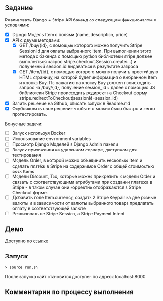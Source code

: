 ## Задание

Реализовать Django + Stripe API бэкенд со следующим функционалом и условиями:
 - [x]	Django Модель Item с полями (name, description, price) 
 - [x]	API с двумя методами:
    - [x]	GET /buy/{id}, c помощью которого можно получить Stripe Session Id для оплаты выбранного Item. При выполнении этого метода c бэкенда с помощью python библиотеки stripe должен выполняться запрос stripe.checkout.Session.create(...) и полученный session.id выдаваться в результате запроса
    - [x]	GET /item/{id}, c помощью которого можно получить простейшую HTML страницу, на которой будет информация о выбранном Item и кнопка Buy. По нажатию на кнопку Buy должен происходить запрос на /buy/{id}, получение session_id и далее  с помощью JS библиотеки Stripe происходить редирект на Checkout форму stripe.redirectToCheckout(sessionId=session_id)
 - [x]	Залить решение на Github, описать запуск в Readme.md
 - [x]	Опубликовать свое решение чтобы его можно было быстро и легко протестировать.

Бонусные задачи: 
 - [ ]	Запуск используя Docker
 - [ ]	Использование environment variables
 - [ ]	Просмотр Django Моделей в Django Admin панели
 - [ ]	Запуск приложения на удаленном сервере, доступном для тестирования
 - [ ]	Модель Order, в которой можно объединить несколько Item и сделать платёж в Stripe на содержимое Order c общей стоимостью всех Items
 - [ ]	Модели Discount, Tax, которые можно прикрепить к модели Order и связать с соответствующими атрибутами при создании платежа в Stripe - в таком случае они корректно отображаются в Stripe Checkout форме. 
 - [ ]	Добавить поле Item.currency, создать 2 Stripe Keypair на две разные валюты и в зависимости от валюты выбранного товара предлагать оплату в соответствующей валюте
 - [ ]	Реализовать не Stripe Session, а Stripe Payment Intent.

## Демо

Доступно по [ссылке](https://testy-rishat.onrender.com/)

## Запуск

```
> source run.sh
```

После запуска сайт становится доступен по адреск localhost:8000

## Комментарии по процессу выполнения
